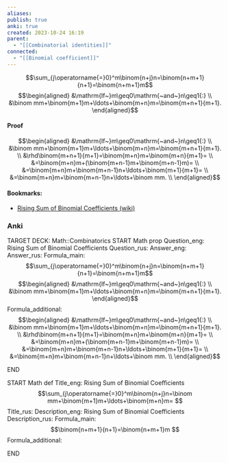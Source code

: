 ```yaml
---
aliases: 
publish: true
anki: true
created: 2023-10-24 16:19
parent:
  - "[[Combinatorial identities]]"
connected:
  - "[[Binomial coefficient]]"
---
```

$$\sum_{j\operatorname{=}0}^m\binom{n+j}n=\binom{n+m+1}{n+1}=\binom{n+m+1}m$$
$$\begin{aligned}
&\mathrm{If~}m\geq0\mathrm{~and~}n\geq1{:} \\
&\binom mm+\binom{m+1}m+\ldots+\binom{m+n}m=\binom{m+n+1}{m+1}.
\end{aligned}$$ 
#### Proof
$$\begin{aligned}
&\mathrm{If~}m\geq0\mathrm{~and~}n\geq1{:} \\
&\binom mm+\binom{m+1}m+\ldots+\binom{m+n}m=\binom{m+n+1}{m+1}. \\
&\rhd\binom{m+n+1}{m+1}=\binom{m+n}m+\binom{m+n}{m+1}= \\
&=\binom{m+n}m+(\binom{m+n-1}m+\binom{m+n-1}m)= \\
&=\binom{m+n}m+\binom{m+n-1}n+\ldots+\binom{m+1}{m+1}= \\
&=\binom{m+n}m+\binom{m+n-1}n+\ldots+\binom mm. \\
\end{aligned}$$



#### Bookmarks:
- [Rising Sum of Binomial Coefficients (wiki)](https://proofwiki.org/wiki/Rising_Sum_of_Binomial_Coefficients "Rising Sum of Binomial Coefficients")


### Anki
TARGET DECK: Math::Combinatorics
START
Math prop
Question_eng: Rising Sum of Binomial Coefficients
Question_rus: 
Answer_eng: 
Answer_rus: 
Formula_main: $$\sum_{j\operatorname{=}0}^m\binom{n+j}n=\binom{n+m+1}{n+1}=\binom{n+m+1}m$$
$$\begin{aligned}
&\mathrm{If~}m\geq0\mathrm{~and~}n\geq1{:} \\
&\binom mm+\binom{m+1}m+\ldots+\binom{m+n}m=\binom{m+n+1}{m+1}.
\end{aligned}$$ 
Formula_additional:$$\begin{aligned}
&\mathrm{If~}m\geq0\mathrm{~and~}n\geq1{:} \\
&\binom mm+\binom{m+1}m+\ldots+\binom{m+n}m=\binom{m+n+1}{m+1}. \\
&\rhd\binom{m+n+1}{m+1}=\binom{m+n}m+\binom{m+n}{m+1}= \\
&=\binom{m+n}m+(\binom{m+n-1}m+\binom{m+n-1}m)= \\
&=\binom{m+n}m+\binom{m+n-1}n+\ldots+\binom{m+1}{m+1}= \\
&=\binom{m+n}m+\binom{m+n-1}n+\ldots+\binom mm. \\
\end{aligned}$$
<!--ID: 1698168880326-->
END


START
Math def
Title_eng: Rising Sum of Binomial Coefficients $$\sum_{j\operatorname{=}0}^m\binom{n+j}n=\binom mm+\binom{m+1}m+\ldots+\binom{m+n}m=  $$ 
Title_rus: 
Description_eng: Rising Sum of Binomial Coefficients
Description_rus: 
Formula_main: $$\binom{n+m+1}{n+1}=\binom{n+m+1}m $$
Formula_additional:
<!--ID: 1698168880333-->
END











